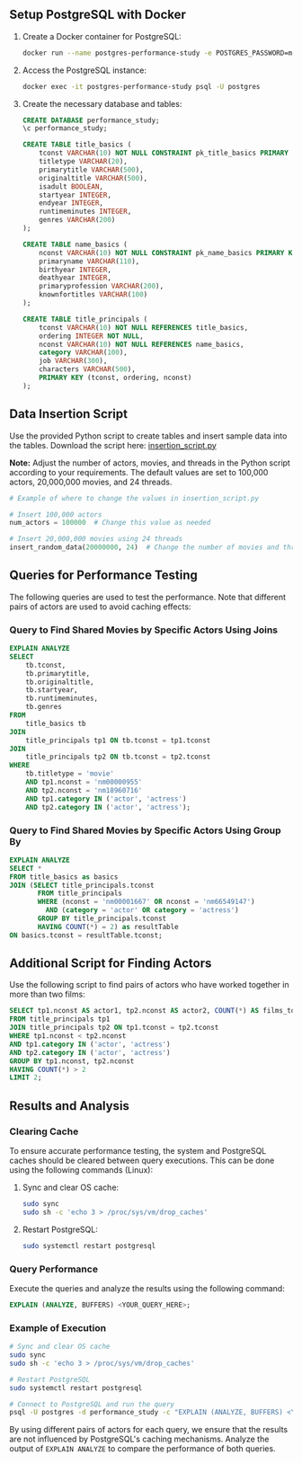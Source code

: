 ## Setup PostgreSQL with Docker

1. Create a Docker container for PostgreSQL:

    ```bash
    docker run --name postgres-performance-study -e POSTGRES_PASSWORD=mysecretpassword -d postgres
    ```

2. Access the PostgreSQL instance:

    ```bash
    docker exec -it postgres-performance-study psql -U postgres
    ```

3. Create the necessary database and tables:

    ```sql
    CREATE DATABASE performance_study;
    \c performance_study;

    CREATE TABLE title_basics (
        tconst VARCHAR(10) NOT NULL CONSTRAINT pk_title_basics PRIMARY KEY,
        titletype VARCHAR(20),
        primarytitle VARCHAR(500),
        originaltitle VARCHAR(500),
        isadult BOOLEAN,
        startyear INTEGER,
        endyear INTEGER,
        runtimeminutes INTEGER,
        genres VARCHAR(200)
    );

    CREATE TABLE name_basics (
        nconst VARCHAR(10) NOT NULL CONSTRAINT pk_name_basics PRIMARY KEY,
        primaryname VARCHAR(110),
        birthyear INTEGER,
        deathyear INTEGER,
        primaryprofession VARCHAR(200),
        knownfortitles VARCHAR(100)
    );

    CREATE TABLE title_principals (
        tconst VARCHAR(10) NOT NULL REFERENCES title_basics,
        ordering INTEGER NOT NULL,
        nconst VARCHAR(10) NOT NULL REFERENCES name_basics,
        category VARCHAR(100),
        job VARCHAR(300),
        characters VARCHAR(500),
        PRIMARY KEY (tconst, ordering, nconst)
    );
    ```

## Data Insertion Script

Use the provided Python script to create tables and insert sample data into the tables. Download the script here: [insertion_script.py](insertion_script.py)

**Note:** Adjust the number of actors, movies, and threads in the Python script according to your requirements. The default values are set to 100,000 actors, 20,000,000 movies, and 24 threads.
```python
# Example of where to change the values in insertion_script.py

# Insert 100,000 actors
num_actors = 100000  # Change this value as needed

# Insert 20,000,000 movies using 24 threads
insert_random_data(20000000, 24)  # Change the number of movies and threads as needed
```


## Queries for Performance Testing

The following queries are used to test the performance. Note that different pairs of actors are used to avoid caching effects:

### Query to Find Shared Movies by Specific Actors Using Joins

```sql
EXPLAIN ANALYZE
SELECT 
    tb.tconst,
    tb.primarytitle,
    tb.originaltitle,
    tb.startyear,
    tb.runtimeminutes,
    tb.genres
FROM 
    title_basics tb
JOIN 
    title_principals tp1 ON tb.tconst = tp1.tconst
JOIN 
    title_principals tp2 ON tb.tconst = tp2.tconst
WHERE 
    tb.titletype = 'movie'
    AND tp1.nconst = 'nm00000955'
    AND tp2.nconst = 'nm18960716'
    AND tp1.category IN ('actor', 'actress')
    AND tp2.category IN ('actor', 'actress');
```

### Query to Find Shared Movies by Specific Actors Using Group By

```sql
EXPLAIN ANALYZE
SELECT *
FROM title_basics as basics
JOIN (SELECT title_principals.tconst
       FROM title_principals
       WHERE (nconst = 'nm00001667' OR nconst = 'nm66549147')
         AND (category = 'actor' OR category = 'actress')
       GROUP BY title_principals.tconst
       HAVING COUNT(*) = 2) as resultTable
ON basics.tconst = resultTable.tconst;
```

## Additional Script for Finding Actors

Use the following script to find pairs of actors who have worked together in more than two films:

```sql
SELECT tp1.nconst AS actor1, tp2.nconst AS actor2, COUNT(*) AS films_together
FROM title_principals tp1
JOIN title_principals tp2 ON tp1.tconst = tp2.tconst
WHERE tp1.nconst < tp2.nconst
AND tp1.category IN ('actor', 'actress')
AND tp2.category IN ('actor', 'actress')
GROUP BY tp1.nconst, tp2.nconst
HAVING COUNT(*) > 2
LIMIT 2;
```

## Results and Analysis

### Clearing Cache

To ensure accurate performance testing, the system and PostgreSQL caches should be cleared between query executions. This can be done using the following commands (Linux):

1. Sync and clear OS cache:

    ```bash
    sudo sync
    sudo sh -c 'echo 3 > /proc/sys/vm/drop_caches'
    ```

2. Restart PostgreSQL:

    ```bash
    sudo systemctl restart postgresql
    ```

### Query Performance

Execute the queries and analyze the results using the following command:

```sql
EXPLAIN (ANALYZE, BUFFERS) <YOUR_QUERY_HERE>;
```

### Example of Execution

```bash
# Sync and clear OS cache
sudo sync
sudo sh -c 'echo 3 > /proc/sys/vm/drop_caches'

# Restart PostgreSQL
sudo systemctl restart postgresql

# Connect to PostgreSQL and run the query
psql -U postgres -d performance_study -c "EXPLAIN (ANALYZE, BUFFERS) <YOUR_QUERY_HERE>"
```

By using different pairs of actors for each query, we ensure that the results are not influenced by PostgreSQL's caching mechanisms. Analyze the output of `EXPLAIN ANALYZE` to compare the performance of both queries.
